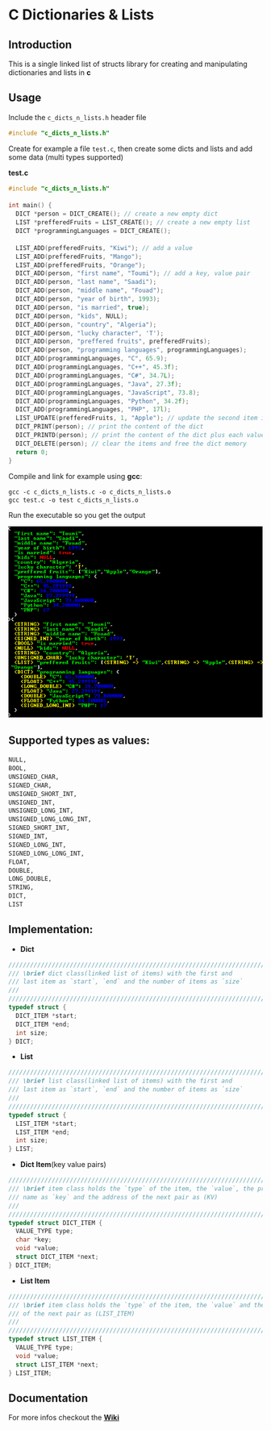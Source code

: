 # C Dictionaries & Lists

## Introduction

This is a single linked list of structs library for creating and manipulating dictionaries and lists in **c**

## Usage

Include the `c_dicts_n_lists.h` header file
```c
#include "c_dicts_n_lists.h"
```
Create for example a file `test.c`, then create some dicts and lists and add some data (multi types supported)

**test.c**
```c
#include "c_dicts_n_lists.h"

int main() {
  DICT *person = DICT_CREATE(); // create a new empty dict
  LIST *prefferedFruits = LIST_CREATE(); // create a new empty list
  DICT *programmingLanguages = DICT_CREATE();

  LIST_ADD(prefferedFruits, "Kiwi"); // add a value
  LIST_ADD(prefferedFruits, "Mango");
  LIST_ADD(prefferedFruits, "Orange");
  DICT_ADD(person, "first name", "Toumi"); // add a key, value pair
  DICT_ADD(person, "last name", "Saadi");
  DICT_ADD(person, "middle name", "Fouad");
  DICT_ADD(person, "year of birth", 1993); 
  DICT_ADD(person, "is married", true);
  DICT_ADD(person, "kids", NULL);
  DICT_ADD(person, "country", "Algeria");
  DICT_ADD(person, "lucky character", 'T');
  DICT_ADD(person, "preffered fruits", prefferedFruits); 
  DICT_ADD(person, "programming languages", programmingLanguages); 
  DICT_ADD(programmingLanguages, "C", 65.9);
  DICT_ADD(programmingLanguages, "C++", 45.3f);
  DICT_ADD(programmingLanguages, "C#", 34.7L);
  DICT_ADD(programmingLanguages, "Java", 27.3f);
  DICT_ADD(programmingLanguages, "JavaScript", 73.8);
  DICT_ADD(programmingLanguages, "Python", 34.2f);
  DICT_ADD(programmingLanguages, "PHP", 17l);
  LIST_UPDATE(prefferedFruits, 1, "Apple"); // update the second item in the list
  DICT_PRINT(person); // print the content of the dict
  DICT_PRINTD(person); // print the content of the dict plus each value type
  DICT_DELETE(person); // clear the items and free the dict memory
  return 0;
}
```

Compile and link for example using **gcc**:
```
gcc -c c_dicts_n_lists.c -o c_dicts_n_lists.o
gcc test.c -o test c_dicts_n_lists.o 
```

Run the executable so you get the output

![100](img/screen-shot.png)

## Supported types as values:
```txt
NULL,
BOOL,
UNSIGNED_CHAR,
SIGNED_CHAR,
UNSIGNED_SHORT_INT,
UNSIGNED_INT,
UNSIGNED_LONG_INT,
UNSIGNED_LONG_LONG_INT,
SIGNED_SHORT_INT,
SIGNED_INT,
SIGNED_LONG_INT,
SIGNED_LONG_LONG_INT,
FLOAT,
DOUBLE,
LONG_DOUBLE,
STRING,
DICT,
LIST
```

## Implementation:
* **Dict**
```c
////////////////////////////////////////////////////////////////////////////////
/// \brief dict class(linked list of items) with the first and
/// last item as `start`, `end` and the number of items as `size`
///
////////////////////////////////////////////////////////////////////////////////
typedef struct {
  DICT_ITEM *start;
  DICT_ITEM *end;
  int size;
} DICT;
```
* **List**
```c
////////////////////////////////////////////////////////////////////////////////
/// \brief list class(linked list of items) with the first and
/// last item as `start`, `end` and the number of items as `size`
///
////////////////////////////////////////////////////////////////////////////////
typedef struct {
  LIST_ITEM *start;
  LIST_ITEM *end;
  int size;
} LIST;
```
* **Dict Item**(key value pairs)
```c
////////////////////////////////////////////////////////////////////////////////
/// \brief item class holds the `type` of the item, the `value`, the property
/// name as `key` and the address of the next pair as (KV)
///
////////////////////////////////////////////////////////////////////////////////
typedef struct DICT_ITEM {
  VALUE_TYPE type;
  char *key;
  void *value;
  struct DICT_ITEM *next;
} DICT_ITEM;
```
* **List Item**
```c
////////////////////////////////////////////////////////////////////////////////
/// \brief item class holds the `type` of the item, the `value` and the address 
/// of the next pair as (LIST_ITEM)
///
////////////////////////////////////////////////////////////////////////////////
typedef struct LIST_ITEM {
  VALUE_TYPE type;
  void *value;
  struct LIST_ITEM *next;
} LIST_ITEM;
```
## Documentation

For more infos checkout the **[Wiki](https://github.com/Tommy-LifeLongLearner/c_dicts_n_lists/wiki)** 